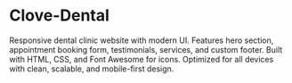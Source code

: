 # Clove-Dental
Responsive dental clinic website with modern UI. Features hero section, appointment booking form, testimonials, services, and custom footer. Built with HTML, CSS, and Font Awesome for icons. Optimized for all devices with clean, scalable, and mobile-first design.
